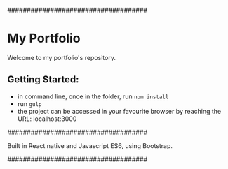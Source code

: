 ####################################
# My Portfolio

Welcome to my portfolio's repository.

## Getting Started:

* in command line, once in the folder, run `npm install` 
* run `gulp`
* the project can be accessed in your favourite browser by reaching the URL: localhost:3000

####################################

Built in React native and Javascript
ES6, using Bootstrap.

####################################




